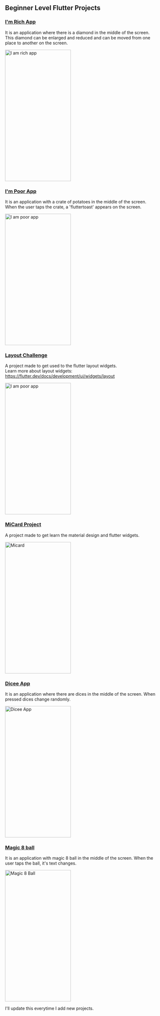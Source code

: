 ## Beginner Level Flutter Projects

<a href="https://github.com/ugurcan-sevinc/i-am-rich-app"><h3>I'm Rich App </h3></a>
It is an application where there is a diamond in the middle of the screen. This diamond can be enlarged and reduced and can be moved from one place to another on the screen.

<img src="https://user-images.githubusercontent.com/69902076/132989074-defd7859-0701-4de9-998c-fb806203768f.gif" alt="I am rich app" width=216 height=432>

<a href="https://github.com/ugurcan-sevinc/i-am-poor-app"><h3>I'm Poor App</h3></a>
It is an application with a crate of potatoes in the middle of the screen. When the user taps the crate, a 'fluttertoast' appears on the screen.

<img src="https://user-images.githubusercontent.com/69902076/132989361-1730a8ac-3786-44fe-a2c8-eaf979cac6d5.gif" alt="I am poor app" width=216 height=432>

<a href="https://github.com/ugurcan-sevinc/layout-challenge"><h3>Layout Challenge</h3></a>
A project made to get used to the flutter layout widgets. </br>
Learn more about layout widgets: https://flutter.dev/docs/development/ui/widgets/layout

<img src="https://user-images.githubusercontent.com/69902076/132989663-87d6f846-34e7-4518-bd98-89b42ee3f528.png" alt="I am poor app" width=216 height=432>

<a href="https://github.com/ugurcan-sevinc/mi_card"><h3>MiCard Project</h3></a>
A project made to get learn the material design and flutter widgets. </br>

<img src="https://user-images.githubusercontent.com/69902076/133498898-7b528db4-8d99-4c3b-aad8-00f75dd0e0e4.png" alt="Micard" width="216" height="432">

<a href="https://github.com/ugurcan-sevinc/dicee_app"><h3>Dicee App </h3></a>
It is an application where there are dices in the middle of the screen. When pressed dices change randomly.

<img src="https://user-images.githubusercontent.com/69902076/133680065-f5d42196-60db-4eab-b2f0-7d6411820ea7.gif" alt="Dicee App" width="216" height="432">

<a href="https://github.com/ugurcan-sevinc/magic-8-ball"><h3>Magic 8 ball</h3></a>
It is an application with magic 8 ball in the middle of the screen. When the user taps the ball, it's text changes.

<img src="https://user-images.githubusercontent.com/69902076/133891515-127ce3a1-92b6-4e79-9d18-bb708186cb7b.gif" alt="Magic 8 Ball" width="216" height="432">


I'll update this everytime I add new projects.

